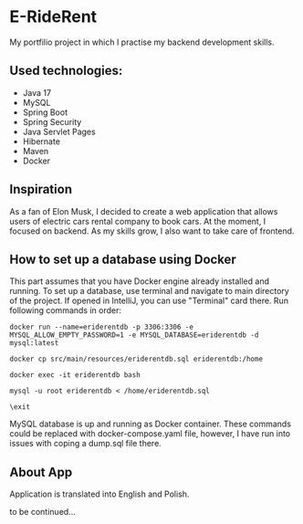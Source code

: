 # E-RideRent
My portfilio project in which I practise my backend development skills.

## Used technologies:
* Java 17
* MySQL
* Spring Boot
* Spring Security
* Java Servlet Pages
* Hibernate
* Maven
* Docker

## Inspiration
As a fan of Elon Musk, I decided to create a web application that allows users of electric cars rental company to book 
cars. At the moment, I focused on backend. As my skills grow, I also want to take care of frontend.

## How to set up a database using Docker
This part assumes that you have Docker engine already installed and running. 
To set up a database, use terminal and navigate to main directory of the project. If opened in IntelliJ, you can use "Terminal"
card there.
Run following commands in order:
````
docker run --name=eriderentdb -p 3306:3306 -e MYSQL_ALLOW_EMPTY_PASSWORD=1 -e MYSQL_DATABASE=eriderentdb -d mysql:latest
````
````
docker cp src/main/resources/eriderentdb.sql eriderentdb:/home
````
````
docker exec -it eriderentdb bash
````
````
mysql -u root eriderentdb < /home/eriderentdb.sql
````
````
\exit
````
MySQL database is up and running as Docker container. These commands could be replaced with docker-compose.yaml file, however, I have run into issues with coping a dump.sql file there.

## About App
Application is translated into English and Polish.

to be continued...